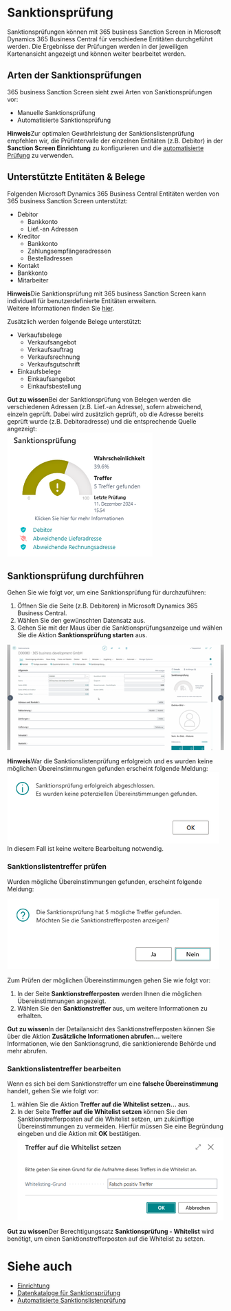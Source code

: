 # Sanktionsprüfung

Sanktionsprüfungen können mit 365 business Sanction Screen in Microsoft Dynamics 365 Business Central für verschiedene Entitäten durchgeführt werden. Die Ergebnisse der Prüfungen werden in der jeweiligen Kartenansicht angezeigt und können weiter bearbeitet werden.

## Arten der Sanktionsprüfungen

365 business Sanction Screen sieht zwei Arten von Sanktionsprüfungen vor:

- Manuelle Sanktionsprüfung
- Automatisierte Sanktionsprüfung

<div class="alert alert-info">
    <i class="fa-duotone fa-solid fa-circle-info fa-xl"></i>
    <strong>Hinweis</strong>Zur optimalen Gewährleistung der Sanktionslistenprüfung empfehlen wir, die Prüfintervalle der einzelnen Entitäten (z.B. Debitor) in der <strong>Sanction Screen Einrichtung</strong> zu konfigurieren und die <a href="automated-screening.md">automatisierte Prüfung</a> zu verwenden.
</div>

## Unterstützte Entitäten & Belege

Folgenden Microsoft Dynamics 365 Business Central Entitäten werden von 365 business Sanction Screen unterstützt:

- Debitor
  - Bankkonto
  - Lief.-an Adressen
- Kreditor
  - Bankkonto
  - Zahlungsempfängeradressen
  - Bestelladressen
- Kontakt
- Bankkonto
- Mitarbeiter

<div class="alert alert-info">
    <i class="fa-duotone fa-solid fa-circle-info fa-xl"></i>
    <strong>Hinweis</strong>Die Sanktionsprüfung mit 365 business Sanction Screen kann individuell für benutzerdefinierte Entitäten erweitern.<br>Weitere Informationen finden Sie <a href="../../al-developer/al-developer.md">hier</a>.
</div>

Zusätzlich werden folgende Belege unterstützt:

- Verkaufsbelege
  - Verkaufsangebot
  - Verkaufsauftrag
  - Verkaufsrechnung
  - Verkaufsgutschrift
- Einkaufsbelege
  - Einkaufsangebot
  - Einkaufsbestellung

<div class="alert alert-notice">
    <i class="fa-duotone fa-solid fa-lightbulb fa-xl"></i>
    <strong>Gut zu wissen</strong>Bei der Sanktionsprüfung von Belegen werden die verschiedenen Adressen (z.B. Lief.-an Adresse), sofern abweichend, einzeln geprüft. Dabei wird zusätzlich geprüft, ob die Adresse bereits geprüft wurde (z.B. Debitoradresse) und die entsprechende Quelle angezeigt:<br>
    <img src="/assets/images/365-business-sanction-screen/sanction-screen-with-sources.de-DE.png" alt="Sanktionsprüfung mit Quellenangabe">
</div>

## Sanktionsprüfung durchführen

Gehen Sie wie folgt vor, um eine Sanktionsprüfung für durchzuführen:

1. Öffnen Sie die Seite (z.B. Debitoren) in Microsoft Dynamics 365 Business Central.
2. Wählen Sie den gewünschten Datensatz aus.
3. Gehen Sie mit der Maus über die Sanktionsprüfungsanzeige und wählen Sie die Aktion **Sanktionsprüfung starten** aus.

![Sanktionsprüfung starten](/assets/images/365-business-sanction-screen/sanction-screen-check.de-DE.gif)

<div class="alert alert-info">
	<i class="fa-duotone fa-solid fa-circle-info fa-xl"></i>
    <strong>Hinweis</strong>War die Sanktionslistenprüfung erfolgreich und es wurden keine möglichen Übereinstimmungen gefunden erscheint folgende Meldung:<br>
    <img src="/assets/images/365-business-sanction-screen/sanctionscreen-no-matches-message.de-DE.png"><br>
    In diesem Fall ist keine weitere Bearbeitung notwendig.
</div>

### Sanktionslistentreffer prüfen

Wurden mögliche Übereinstimmungen gefunden, erscheint folgende Meldung:

![Sanktionsprüfungsergebnisse - Mögliche Treffer gefunden](/assets/images/365-business-sanction-screen/sanctionscreen-matches-found-message.de-DE.png)

Zum Prüfen der möglichen Übereinstimmungen gehen Sie wie folgt vor:

1. In der Seite **Sanktionstrefferposten** werden Ihnen die möglichen Übereinstimmungen angezeigt.
2. Wählen Sie den **Sanktionstreffer** aus, um weitere Informationen zu erhalten.

<div class="alert alert-notice">
    <i class="fa-duotone fa-solid fa-lightbulb fa-xl"></i>
    <strong>Gut zu wissen</strong>In der Detailansicht des Sanktionstrefferposten können Sie über die Aktion <strong>Zusätzliche Informationen abrufen...</strong> weitere Informationen, wie den Sanktionsgrund, die sanktionierende Behörde und mehr abrufen.
</div>

### Sanktionslistentreffer bearbeiten

Wenn es sich bei dem Sanktionstreffer um eine **falsche Übereinstimmung** handelt, gehen Sie wie folgt vor:

1. wählen Sie die Aktion **Treffer auf die Whitelist setzen...** aus.
2. In der Seite **Treffer auf die Whitelist setzen** können Sie den Sanktionstrefferposten auf die Whitelist setzen, um zukünftige Übereinstimmungen zu vermeiden. Hierfür müssen Sie eine Begründung eingeben und die Aktion mit **OK** bestätigen.<br>
   ![Treffer auf die Whitelist setzen](/assets/images/365-business-sanction-screen/sanctionscreen-whitelist-entry.de-DE.png)

<div class="alert alert-notice">
    <i class="fa-duotone fa-solid fa-lightbulb fa-xl"></i>
    <strong>Gut zu wissen</strong>Der Berechtigungssatz <strong>Sanktionsprüfung - Whitelist</strong> wird benötigt, um einen Sanktionstrefferposten auf die Whitelist zu setzen.
</div>

# Siehe auch

- [Einrichtung](setup.md)
- [Datenkataloge für Sanktionsprüfung](data-sources.md)
- [Automatisierte Sanktionslistenprüfung](automated-screening.md)
